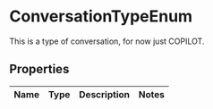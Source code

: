 # ConversationTypeEnum

This is a type of conversation, for now just COPILOT.

## Properties

Name | Type | Description | Notes
------------ | ------------- | ------------- | -------------



